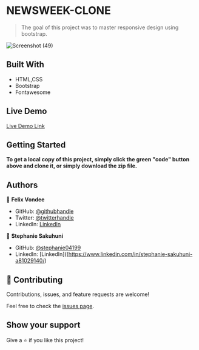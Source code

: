 
# NEWSWEEK-CLONE

> The goal of this project was to master responsive design using bootstrap.



![Screenshot (49)](https://user-images.githubusercontent.com/55915241/109638816-24850280-7b57-11eb-8a77-36230c607b90.png)



## Built With

- HTML,CSS
- Bootstrap
- Fontawesome

## Live Demo

[Live Demo Link](https://felix-vondee.github.io/newsweek/)


## Getting Started

**To get a local copy of this project, simply click the green "code" button above and clone it, or simply download the zip file.**

## Authors

👤 **Felix Vondee**

- GitHub: [@githubhandle](https://github.com/felix-vondee)
- Twitter: [@twitterhandle](https://twitter.com/felix_vondee)
- LinkedIn: [LinkedIn](https://www.linkedin.com/in/felix-vondee-b8a280202/)

👤 **Stephanie Sakuhuni**

- GitHub: [@stephanie04199](https://github.com/stephanie04199)
- LinkedIn: [LinkedIn]((https://www.linkedin.com/in/stephanie-sakuhuni-a81029140/)

## 🤝 Contributing

Contributions, issues, and feature requests are welcome!

Feel free to check the [issues page](issues/).

## Show your support

Give a ⭐️ if you like this project!
